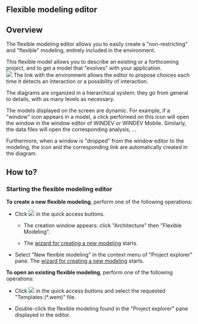 


## Flexible modeling editor
			



<a name="NOTE1"></a>
<a name="NOTE1_1"></a>


## Overview
<a name="overview_ELTTEXTE000098"></a>
The flexible modeling editor allows you to easily create a "non-restricting" and "flexible" modeling, entirely included in the environment.

This flexible model allows you to describe an existing or a forthcoming project, and to get a model that "evolves" with your application.<br>![](https://doc.pcsoft.fr/en-US/images/image.awp?langid=3&name=Modelisation1.gif)
 The link with the environment allows the editor to propose choices each time it detects an interaction or a possibility of interaction.

The diagrams are organized in a hierarchical system: they go from general to details, with as many levels as necessary.

The models displayed on the screen are dynamic. For example, if a "window" icon appears in a model, a click performed on this icon will open the window in the window editor of WINDEV or WINDEV Mobile. Similarly, the data files will open the corresponding analysis, ...

Furthermore, when a window is "dropped" from the window editor to the modeling, the icon and the corresponding link are automatically created in the diagram.

<a name="NOTE2"></a>
<a name="NOTE2_1"></a>


## How to?
<a name="how_ELTTEXTE000122"></a>


### Starting the flexible modeling editor
<a name="starting_the_flexible_modeling_editor_ELTPARAGRAPHE000028"></a>

**To create a new flexible modeling**, perform one of the following operations:

- Click ![](https://doc.pcsoft.fr/en-US/images/image.awp?langid=3&name=ico_nouveau.gif) in the quick access buttons. 

	- The creation window appears: click "Architecture" then "Flexible Modeling".

	- The [wizard for creating a new modeling](../Editeurs/2010101.md) starts.




- Select "New flexible modeling" in the context menu of "Project explorer" pane. The [wizard for creating a new modeling](../Editeurs/2010101.md) starts.




**To open an existing flexible modeling**, perform one of the following operations:

- Click ![](https://doc.pcsoft.fr/en-US/images/image.awp?langid=3&name=ico_ouvrir.gif) in the quick access buttons and select the requested "Templates (\*.wem)" file.

- Double-click the flexible modeling found in the "Project explorer" pane displayed in the editor.





